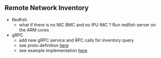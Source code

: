 ## Remote Network Inventory

- Redfish
  - what if there is no NIC BMC and no IPU IMC ? Run redfish server on the ARM cores
- gRPC
  - add new gRPC service and RPC calls for inventory query
  - see proto definition [here](https://github.com/opiproject/opi-api/blob/main/common/v1/inventory.proto)
  - see example implementation [here](https://github.com/opiproject/opi-smbios-bridge)

